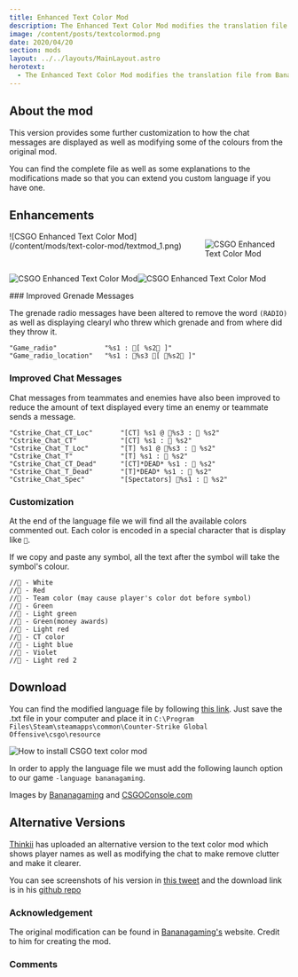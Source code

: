```yaml
---
title: Enhanced Text Color Mod
description: The Enhanced Text Color Mod modifies the translation file from Bananagaming to provide a cleaner look to the chat and grenade messages.
image: /content/posts/textcolormod.png
date: 2020/04/20
section: mods
layout: ../../layouts/MainLayout.astro
herotext:
  - The Enhanced Text Color Mod modifies the translation file from Bananagaming to provide a cleaner look to the chat and grenade messages.
---
```


## About the mod

This version provides some further customization to how the chat messages are displayed as well as modifying some of the colours from the original mod.

You can find the complete file as well as some explanations to the modifications made so that you can extend you custom language if you have one.

## Enhancements

<div style="display:flex;  ">
![CSGO Enhanced Text Color Mod](/content/mods/text-color-mod/textmod_1.png)

![CSGO Enhanced Text Color Mod](/content/mods/text-color-mod/textmod_2.png)

</div>
<div style="display:flex">

![CSGO Enhanced Text Color Mod](/content/mods/text-color-mod/textmod_3.png)

![CSGO Enhanced Text Color Mod](/content/mods/text-color-mod/textmod_5.png)

</div>
### Improved Grenade Messages

The grenade radio messages have been altered to remove the word `(RADIO)` as well as displaying clearyl who threw which grenade and from where did they throw it.

```
"Game_radio"			"%s1 : [ %s2 ]"
"Game_radio_location"	"%s1 : %s3 [ %s2 ]"
```

### Improved Chat Messages

Chat messages from teammates and enemies have also been improved to reduce the amount of text displayed every time an enemy or teammate sends a message.

```
"Cstrike_Chat_CT_Loc"		"[CT] %s1 @ %s3 :  %s2"
"Cstrike_Chat_CT"			"[CT] %s1 :  %s2"
"Cstrike_Chat_T_Loc"		"[T] %s1 @ %s3 :  %s2"
"Cstrike_Chat_T"			"[T] %s1 :  %s2"
"Cstrike_Chat_CT_Dead"		"[CT]*DEAD* %s1 :  %s2"
"Cstrike_Chat_T_Dead"		"[T]*DEAD* %s1 :  %s2"
"Cstrike_Chat_Spec"			"[Spectators] %s1 :  %s2"
```

### Customization

At the end of the language file we will find all the available colors commented out. Each color is encoded in a special character that is display like ``.

If we copy and paste any symbol, all the text after the symbol will take the symbol's colour.

```
// - White
// - Red
// - Team color (may cause player's color dot before symbol)
// - Green
// - Light green
// - Green(money awards)
// - Light red
// - CT color
// - Light blue
// - Violet
// - Light red 2
```

## Download

You can find the modified language file by following [this link](/csgo_bananagaming.txt). Just save the .txt file in your computer and place it in `C:\Program Files\Steam\steamapps\common\Counter-Strike Global Offensive\csgo\resource`

![How to install CSGO text color mod](./text-color-mod/textmod_folder.png#centered)

In order to apply the language file we must add the following launch option to our game `-language bananagaming`.

Images by [Bananagaming](https://bananagaming.tv/textcolormod.php) and [CSGOConsole.com](/)

## Alternative Versions

[Thinkii](https://twitter.com/thinkiiCS) has uploaded an alternative version to the text color mod which shows player names as well as modifying the chat to make remove clutter and make it clearer.

You can see screenshots of his version in [this tweet](https://twitter.com/thinkiiCS/status/1252308450190798848) and the download link is in his [github repo](https://github.com/thinkii/CSGO/blob/master/textmod/csgo_competitivo.txt)

### Acknowledgement

The original modification can be found in [Bananagaming's](https://bananagaming.tv/textcolormod.php) website. Credit to him for creating the mod.

### Comments

<!-- <Disqus/> -->
